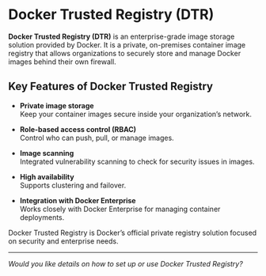 # Docker Trusted Registry (DTR)

**Docker Trusted Registry (DTR)** is an enterprise-grade image storage solution provided by Docker. It is a private, on-premises container image registry that allows organizations to securely store and manage Docker images behind their own firewall.

## Key Features of Docker Trusted Registry

- **Private image storage**  
  Keep your container images secure inside your organization’s network.

- **Role-based access control (RBAC)**  
  Control who can push, pull, or manage images.

- **Image scanning**  
  Integrated vulnerability scanning to check for security issues in images.

- **High availability**  
  Supports clustering and failover.

- **Integration with Docker Enterprise**  
  Works closely with Docker Enterprise for managing container deployments.

Docker Trusted Registry is Docker’s official private registry solution focused on security and enterprise needs.

---

*Would you like details on how to set up or use Docker Trusted Registry?*

